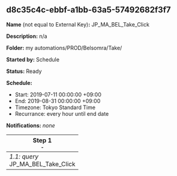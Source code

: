 ## d8c35c4c-ebbf-a1bb-63a5-57492682f3f7

**Name** (not equal to External Key)**:** JP_MA_BEL_Take_Click

**Description:** n/a

**Folder:** my automations/PROD/Belsomra/Take/

**Started by:** Schedule

**Status:** Ready

**Schedule:**

* Start: 2019-07-11 00:00:00 +09:00
* End: 2019-08-31 00:00:00 +09:00
* Timezone: Tokyo Standard Time
* Recurrance: every hour until end date

**Notifications:** _none_


| Step 1<br>_<small>-</small>_ |
| --- |
| _1.1: query_<br>JP_MA_BEL_Take_Click |
